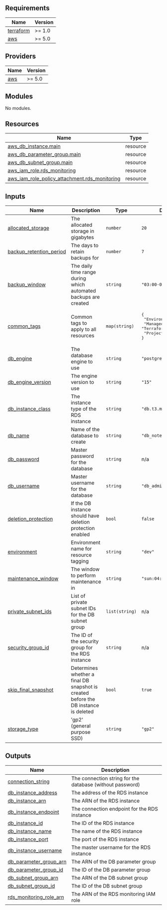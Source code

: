 <!-- BEGIN_TF_DOCS -->
## Requirements

| Name | Version |
|------|---------|
| <a name="requirement_terraform"></a> [terraform](#requirement\_terraform) | >= 1.0 |
| <a name="requirement_aws"></a> [aws](#requirement\_aws) | >= 5.0 |

## Providers

| Name | Version |
|------|---------|
| <a name="provider_aws"></a> [aws](#provider\_aws) | >= 5.0 |

## Modules

No modules.

## Resources

| Name | Type |
|------|------|
| [aws_db_instance.main](https://registry.terraform.io/providers/hashicorp/aws/latest/docs/resources/db_instance) | resource |
| [aws_db_parameter_group.main](https://registry.terraform.io/providers/hashicorp/aws/latest/docs/resources/db_parameter_group) | resource |
| [aws_db_subnet_group.main](https://registry.terraform.io/providers/hashicorp/aws/latest/docs/resources/db_subnet_group) | resource |
| [aws_iam_role.rds_monitoring](https://registry.terraform.io/providers/hashicorp/aws/latest/docs/resources/iam_role) | resource |
| [aws_iam_role_policy_attachment.rds_monitoring](https://registry.terraform.io/providers/hashicorp/aws/latest/docs/resources/iam_role_policy_attachment) | resource |

## Inputs

| Name | Description | Type | Default | Required |
|------|-------------|------|---------|:--------:|
| <a name="input_allocated_storage"></a> [allocated\_storage](#input\_allocated\_storage) | The allocated storage in gigabytes | `number` | `20` | no |
| <a name="input_backup_retention_period"></a> [backup\_retention\_period](#input\_backup\_retention\_period) | The days to retain backups for | `number` | `7` | no |
| <a name="input_backup_window"></a> [backup\_window](#input\_backup\_window) | The daily time range during which automated backups are created | `string` | `"03:00-04:00"` | no |
| <a name="input_common_tags"></a> [common\_tags](#input\_common\_tags) | Common tags to apply to all resources | `map(string)` | <pre>{<br/>  "Environment": "dev",<br/>  "ManagedBy": "Terraform",<br/>  "Project": "NotesApp"<br/>}</pre> | no |
| <a name="input_db_engine"></a> [db\_engine](#input\_db\_engine) | The database engine to use | `string` | `"postgres"` | no |
| <a name="input_db_engine_version"></a> [db\_engine\_version](#input\_db\_engine\_version) | The engine version to use | `string` | `"15"` | no |
| <a name="input_db_instance_class"></a> [db\_instance\_class](#input\_db\_instance\_class) | The instance type of the RDS instance | `string` | `"db.t3.micro"` | no |
| <a name="input_db_name"></a> [db\_name](#input\_db\_name) | Name of the database to create | `string` | `"db_notes"` | no |
| <a name="input_db_password"></a> [db\_password](#input\_db\_password) | Master password for the database | `string` | n/a | yes |
| <a name="input_db_username"></a> [db\_username](#input\_db\_username) | Master username for the database | `string` | `"db_admin"` | no |
| <a name="input_deletion_protection"></a> [deletion\_protection](#input\_deletion\_protection) | If the DB instance should have deletion protection enabled | `bool` | `false` | no |
| <a name="input_environment"></a> [environment](#input\_environment) | Environment name for resource tagging | `string` | `"dev"` | no |
| <a name="input_maintenance_window"></a> [maintenance\_window](#input\_maintenance\_window) | The window to perform maintenance in | `string` | `"sun:04:00-sun:05:00"` | no |
| <a name="input_private_subnet_ids"></a> [private\_subnet\_ids](#input\_private\_subnet\_ids) | List of private subnet IDs for the DB subnet group | `list(string)` | n/a | yes |
| <a name="input_security_group_id"></a> [security\_group\_id](#input\_security\_group\_id) | The ID of the security group for the RDS instance | `string` | n/a | yes |
| <a name="input_skip_final_snapshot"></a> [skip\_final\_snapshot](#input\_skip\_final\_snapshot) | Determines whether a final DB snapshot is created before the DB instance is deleted | `bool` | `true` | no |
| <a name="input_storage_type"></a> [storage\_type](#input\_storage\_type) | 'gp2' (general purpose SSD) | `string` | `"gp2"` | no |

## Outputs

| Name | Description |
|------|-------------|
| <a name="output_connection_string"></a> [connection\_string](#output\_connection\_string) | The connection string for the database (without password) |
| <a name="output_db_instance_address"></a> [db\_instance\_address](#output\_db\_instance\_address) | The address of the RDS instance |
| <a name="output_db_instance_arn"></a> [db\_instance\_arn](#output\_db\_instance\_arn) | The ARN of the RDS instance |
| <a name="output_db_instance_endpoint"></a> [db\_instance\_endpoint](#output\_db\_instance\_endpoint) | The connection endpoint for the RDS instance |
| <a name="output_db_instance_id"></a> [db\_instance\_id](#output\_db\_instance\_id) | The ID of the RDS instance |
| <a name="output_db_instance_name"></a> [db\_instance\_name](#output\_db\_instance\_name) | The name of the RDS instance |
| <a name="output_db_instance_port"></a> [db\_instance\_port](#output\_db\_instance\_port) | The port of the RDS instance |
| <a name="output_db_instance_username"></a> [db\_instance\_username](#output\_db\_instance\_username) | The master username for the RDS instance |
| <a name="output_db_parameter_group_arn"></a> [db\_parameter\_group\_arn](#output\_db\_parameter\_group\_arn) | The ARN of the DB parameter group |
| <a name="output_db_parameter_group_id"></a> [db\_parameter\_group\_id](#output\_db\_parameter\_group\_id) | The ID of the DB parameter group |
| <a name="output_db_subnet_group_arn"></a> [db\_subnet\_group\_arn](#output\_db\_subnet\_group\_arn) | The ARN of the DB subnet group |
| <a name="output_db_subnet_group_id"></a> [db\_subnet\_group\_id](#output\_db\_subnet\_group\_id) | The ID of the DB subnet group |
| <a name="output_rds_monitoring_role_arn"></a> [rds\_monitoring\_role\_arn](#output\_rds\_monitoring\_role\_arn) | The ARN of the RDS monitoring IAM role |
<!-- END_TF_DOCS -->